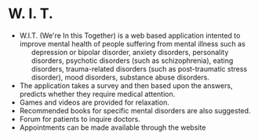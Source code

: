 <h1>W. I. T.</h1>
<ul>
<li>W.I.T. (We're In this Together) is a web based application intented to improve mental health of people suffering from mental illness such as
<ul>
depression or bipolar disorder,
anxiety disorders,
personality disorders,
psychotic disorders (such as schizophrenia),
eating disorders,
trauma-related disorders (such as post-traumatic stress disorder),
mood disorders,
substance abuse disorders.
</ul>
</li>
<li>The application takes a survey and then based upon the answers, predicts whether they require medical attention.</li>
<li>Games and videos are provided for relaxation.</li>
<li>Recommended books for specific mental disorders are also suggested.</li>
<li>Forum for patients to inquire doctors.</li>
<li>Appointments can be made available through the website</li>
</ul>

